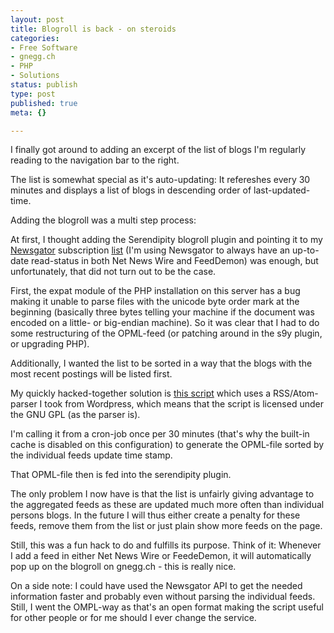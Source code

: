 ```yaml
---
layout: post
title: Blogroll is back - on steroids
categories:
- Free Software
- gnegg.ch
- PHP
- Solutions
status: publish
type: post
published: true
meta: {}

---
```

<p>I finally got around to adding an excerpt of the list of blogs I'm regularly reading to the navigation bar to the right.</p>
<p>The list is somewhat special as it's auto-updating: It refereshes every 30 minutes and displays a list of blogs in descending order of last-updated-time.</p>
<p>Adding the blogroll was a multi step process:</p>
<p>At first, I thought adding the Serendipity blogroll plugin and pointing it to my <a href="http://www.newsgator.com">Newsgator</a> subscription <a href="http://services.newsgator.com/ngws/svc/opml.aspx?uid=61859&amp;mid=1">list</a> (I'm using Newsgator to always have an up-to-date read-status in both Net News Wire and FeedDemon) was enough, but unfortunately, that did not turn out to be the case.</p>
<p>First, the expat module of the PHP installation on this server has a bug making it unable to parse files with the unicode byte order mark at the beginning (basically three bytes telling your machine if the document was encoded on a little- or big-endian machine). So it was clear that I had to do some restructuring of the OPML-feed (or patching around in the s9y plugin, or upgrading PHP).</p>
<p>Additionally, I wanted the list to be sorted in a way that the blogs with the most recent postings will be listed first.</p>
<p>My quickly hacked-together solution is <a href="http://www.lipfi.ch/pilif-feed.phps">this script</a> which uses a RSS/Atom-parser I took from Wordpress, which means that the script is licensed under the GNU GPL (as the parser is).</p>
<p>I'm calling it from a cron-job once per 30 minutes (that's why the built-in cache is disabled on this configuration) to generate the OPML-file sorted by the individual feeds update time stamp.</p>
<p>That OPML-file then is fed into the serendipity plugin.</p>
<p>The only problem I now have is that the list is unfairly giving advantage to the aggregated feeds as these are updated much more often than individual persons blogs. In the future I will thus either create a penalty for these feeds, remove them from the list or just plain show more feeds on the page.</p>
<p>Still, this was a fun hack to do and fulfills its purpose. Think of it: Whenever I add a feed in either Net News Wire or FeedeDemon, it will automatically pop up on the blogroll on gnegg.ch - this is really nice.</p>
<p>On a side note: I could have used the Newsgator API to get the needed information faster and probably even without parsing the individual feeds. Still, I went the OMPL-way as that's an open format making the script useful for other people or for me should I ever change the service.</p>
